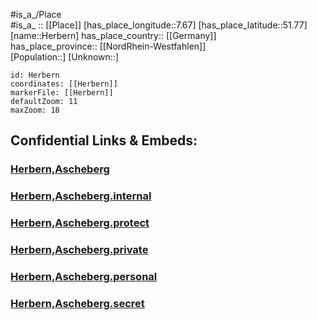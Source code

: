 ﻿---
location: [51.77,7.67] 
mapzoom: [7,12] 
mapmarker: city 
type: City
tags:
- geo/City


SpocWebEntityId: 30893
isDeleted: false
confidential: public

---
#is_a_/Place  
#is_a_ :: [[Place]] 
[has_place_longitude::7.67] 
[has_place_latitude::51.77] 
[name::Herbern] 
has_place_country:: [[Germany]]  
has_place_province:: [[NordRhein-Westfahlen]]  
[Population::] 
[Unknown::] 


```leaflet
id: Herbern
coordinates: [[Herbern]] 
markerFile: [[Herbern]] 
defaultZoom: 11 
maxZoom: 18
```


## Confidential Links & Embeds: 

### [Herbern,Ascheberg](/_public/Earth/Continent/Europe/Europe~Central/Germany/Germany~West/Nord_Rhein-Westfalen/counties~NW/Coesfeld/cities~Coesfeld/Ascheberg/Herbern,Ascheberg.md) 

### [Herbern,Ascheberg.internal](/_internal/Earth/Continent/Europe/Europe~Central/Germany/Germany~West/Nord_Rhein-Westfalen/counties~NW/Coesfeld/cities~Coesfeld/Ascheberg/Herbern,Ascheberg.internal.md) 

### [Herbern,Ascheberg.protect](/_protect/Earth/Continent/Europe/Europe~Central/Germany/Germany~West/Nord_Rhein-Westfalen/counties~NW/Coesfeld/cities~Coesfeld/Ascheberg/Herbern,Ascheberg.protect.md) 

### [Herbern,Ascheberg.private](/_private/Earth/Continent/Europe/Europe~Central/Germany/Germany~West/Nord_Rhein-Westfalen/counties~NW/Coesfeld/cities~Coesfeld/Ascheberg/Herbern,Ascheberg.private.md) 

### [Herbern,Ascheberg.personal](/_personal/Earth/Continent/Europe/Europe~Central/Germany/Germany~West/Nord_Rhein-Westfalen/counties~NW/Coesfeld/cities~Coesfeld/Ascheberg/Herbern,Ascheberg.personal.md) 

### [Herbern,Ascheberg.secret](/_secret/Earth/Continent/Europe/Europe~Central/Germany/Germany~West/Nord_Rhein-Westfalen/counties~NW/Coesfeld/cities~Coesfeld/Ascheberg/Herbern,Ascheberg.secret.md) 
